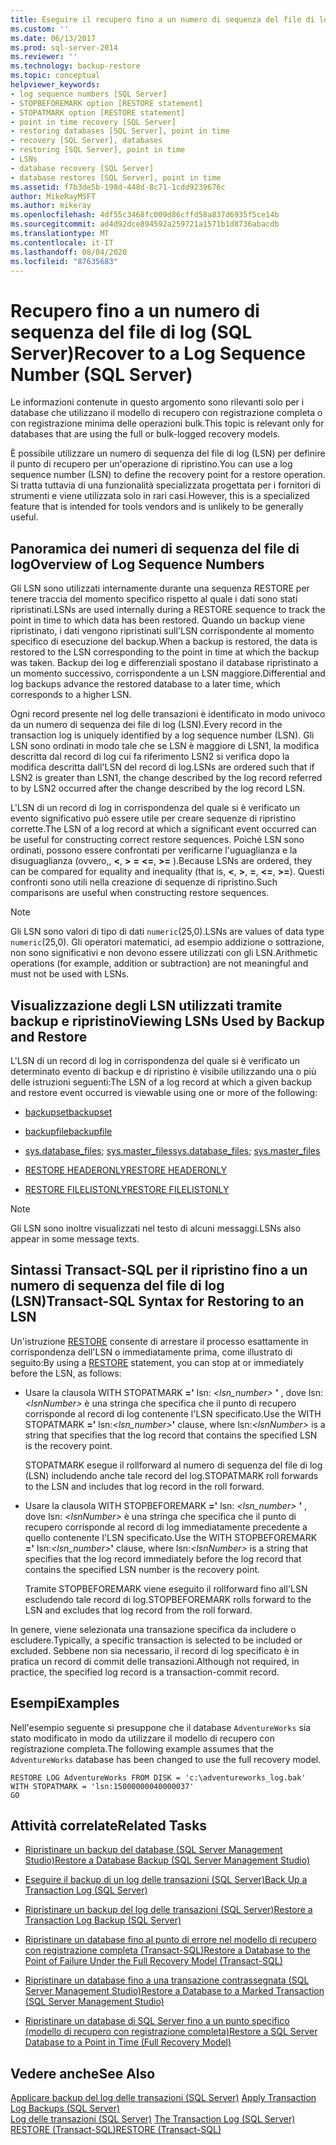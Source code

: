 ```yaml
---
title: Eseguire il recupero fino a un numero di sequenza del file di log (SQL Server) | Microsoft Docs
ms.custom: ''
ms.date: 06/13/2017
ms.prod: sql-server-2014
ms.reviewer: ''
ms.technology: backup-restore
ms.topic: conceptual
helpviewer_keywords:
- log sequence numbers [SQL Server]
- STOPBEFOREMARK option [RESTORE statement]
- STOPATMARK option [RESTORE statement]
- point in time recovery [SQL Server]
- restoring databases [SQL Server], point in time
- recovery [SQL Server], databases
- restoring [SQL Server], point in time
- LSNs
- database recovery [SQL Server]
- database restores [SQL Server], point in time
ms.assetid: f7b3de5b-198d-448d-8c71-1cdd9239676c
author: MikeRayMSFT
ms.author: mikeray
ms.openlocfilehash: 4df55c3468fc009d86cffd58a837d6935f5ce14b
ms.sourcegitcommit: ad4d92dce894592a259721a1571b1d8736abacdb
ms.translationtype: MT
ms.contentlocale: it-IT
ms.lasthandoff: 08/04/2020
ms.locfileid: "87635683"
---
```

# <a name="recover-to-a-log-sequence-number-sql-server"></a><span data-ttu-id="eb576-102">Recupero fino a un numero di sequenza del file di log (SQL Server)</span><span class="sxs-lookup"><span data-stu-id="eb576-102">Recover to a Log Sequence Number (SQL Server)</span></span>
  <span data-ttu-id="eb576-103">Le informazioni contenute in questo argomento sono rilevanti solo per i database che utilizzano il modello di recupero con registrazione completa o con registrazione minima delle operazioni bulk.</span><span class="sxs-lookup"><span data-stu-id="eb576-103">This topic is relevant only for databases that are using the full or bulk-logged recovery models.</span></span>  
  
 <span data-ttu-id="eb576-104">È possibile utilizzare un numero di sequenza del file di log (LSN) per definire il punto di recupero per un'operazione di ripristino.</span><span class="sxs-lookup"><span data-stu-id="eb576-104">You can use a log sequence number (LSN) to define the recovery point for a restore operation.</span></span> <span data-ttu-id="eb576-105">Si tratta tuttavia di una funzionalità specializzata progettata per i fornitori di strumenti e viene utilizzata solo in rari casi.</span><span class="sxs-lookup"><span data-stu-id="eb576-105">However, this is a specialized feature that is intended for tools vendors and is unlikely to be generally useful.</span></span>  
  
##  <a name="overview-of-log-sequence-numbers"></a><a name="LSNs"></a> <span data-ttu-id="eb576-106">Panoramica dei numeri di sequenza del file di log</span><span class="sxs-lookup"><span data-stu-id="eb576-106">Overview of Log Sequence Numbers</span></span>  
 <span data-ttu-id="eb576-107">Gli LSN sono utilizzati internamente durante una sequenza RESTORE per tenere traccia del momento specifico rispetto al quale i dati sono stati ripristinati.</span><span class="sxs-lookup"><span data-stu-id="eb576-107">LSNs are used internally during a RESTORE sequence to track the point in time to which data has been restored.</span></span> <span data-ttu-id="eb576-108">Quando un backup viene ripristinato, i dati vengono ripristinati sull'LSN corrispondente al momento specifico di esecuzione del backup.</span><span class="sxs-lookup"><span data-stu-id="eb576-108">When a backup is restored, the data is restored to the LSN corresponding to the point in time at which the backup was taken.</span></span> <span data-ttu-id="eb576-109">Backup dei log e differenziali spostano il database ripristinato a un momento successivo, corrispondente a un LSN maggiore.</span><span class="sxs-lookup"><span data-stu-id="eb576-109">Differential and log backups advance the restored database to a later time, which corresponds to a higher LSN.</span></span>  
  
 <span data-ttu-id="eb576-110">Ogni record presente nel log delle transazioni è identificato in modo univoco da un numero di sequenza dei file di log (LSN).</span><span class="sxs-lookup"><span data-stu-id="eb576-110">Every record in the transaction log is uniquely identified by a log sequence number (LSN).</span></span> <span data-ttu-id="eb576-111">Gli LSN sono ordinati in modo tale che se LSN è maggiore di LSN1, la modifica descritta dal record di log cui fa riferimento LSN2 si verifica dopo la modifica descritta dall'LSN del record di log.</span><span class="sxs-lookup"><span data-stu-id="eb576-111">LSNs are ordered such that if LSN2 is greater than LSN1, the change described by the log record referred to by LSN2 occurred after the change described by the log record LSN.</span></span>  
  
 <span data-ttu-id="eb576-112">L'LSN di un record di log in corrispondenza del quale si è verificato un evento significativo può essere utile per creare sequenze di ripristino corrette.</span><span class="sxs-lookup"><span data-stu-id="eb576-112">The LSN of a log record at which a significant event occurred can be useful for constructing correct restore sequences.</span></span> <span data-ttu-id="eb576-113">Poiché LSN sono ordinati, possono essere confrontati per verificarne l'uguaglianza e la disuguaglianza (ovvero,, **\<**, **>** **=** **\<=**, **>=** ).</span><span class="sxs-lookup"><span data-stu-id="eb576-113">Because LSNs are ordered, they can be compared for equality and inequality (that is, **\<**, **>**, **=**, **\<=**, **>=**).</span></span> <span data-ttu-id="eb576-114">Questi confronti sono utili nella creazione di sequenze di ripristino.</span><span class="sxs-lookup"><span data-stu-id="eb576-114">Such comparisons are useful when constructing restore sequences.</span></span>  
  
> [!NOTE]  
>  <span data-ttu-id="eb576-115">Gli LSN sono valori di tipo di dati `numeric`(25,0).</span><span class="sxs-lookup"><span data-stu-id="eb576-115">LSNs are values of data type `numeric`(25,0).</span></span> <span data-ttu-id="eb576-116">Gli operatori matematici, ad esempio addizione o sottrazione, non sono significativi e non devono essere utilizzati con gli LSN.</span><span class="sxs-lookup"><span data-stu-id="eb576-116">Arithmetic operations (for example, addition or subtraction) are not meaningful and must not be used with LSNs.</span></span>  
  

  
## <a name="viewing-lsns-used-by-backup-and-restore"></a><span data-ttu-id="eb576-117">Visualizzazione degli LSN utilizzati tramite backup e ripristino</span><span class="sxs-lookup"><span data-stu-id="eb576-117">Viewing LSNs Used by Backup and Restore</span></span>  
 <span data-ttu-id="eb576-118">L'LSN di un record di log in corrispondenza del quale si è verificato un determinato evento di backup e di ripristino è visibile utilizzando una o più delle istruzioni seguenti:</span><span class="sxs-lookup"><span data-stu-id="eb576-118">The LSN of a log record at which a given backup and restore event occurred is viewable using one or more of the following:</span></span>  
  
-   [<span data-ttu-id="eb576-119">backupset</span><span class="sxs-lookup"><span data-stu-id="eb576-119">backupset</span></span>](/sql/relational-databases/system-tables/backupset-transact-sql)  
  
-   [<span data-ttu-id="eb576-120">backupfile</span><span class="sxs-lookup"><span data-stu-id="eb576-120">backupfile</span></span>](/sql/relational-databases/system-tables/backupfile-transact-sql)  
  
-   <span data-ttu-id="eb576-121">[sys.database_files](/sql/relational-databases/system-catalog-views/sys-database-files-transact-sql); [sys.master_files](/sql/relational-databases/system-catalog-views/sys-master-files-transact-sql)</span><span class="sxs-lookup"><span data-stu-id="eb576-121">[sys.database_files](/sql/relational-databases/system-catalog-views/sys-database-files-transact-sql); [sys.master_files](/sql/relational-databases/system-catalog-views/sys-master-files-transact-sql)</span></span>  
  
-   [<span data-ttu-id="eb576-122">RESTORE HEADERONLY</span><span class="sxs-lookup"><span data-stu-id="eb576-122">RESTORE HEADERONLY</span></span>](/sql/t-sql/statements/restore-statements-headeronly-transact-sql)  
  
-   [<span data-ttu-id="eb576-123">RESTORE FILELISTONLY</span><span class="sxs-lookup"><span data-stu-id="eb576-123">RESTORE FILELISTONLY</span></span>](/sql/t-sql/statements/restore-statements-filelistonly-transact-sql)  
  
> [!NOTE]  
>  <span data-ttu-id="eb576-124">Gli LSN sono inoltre visualizzati nel testo di alcuni messaggi.</span><span class="sxs-lookup"><span data-stu-id="eb576-124">LSNs also appear in some message texts.</span></span>  
  
## <a name="transact-sql-syntax-for-restoring-to-an-lsn"></a><span data-ttu-id="eb576-125">Sintassi Transact-SQL per il ripristino fino a un numero di sequenza del file di log (LSN)</span><span class="sxs-lookup"><span data-stu-id="eb576-125">Transact-SQL Syntax for Restoring to an LSN</span></span>  
 <span data-ttu-id="eb576-126">Un'istruzione [RESTORE](/sql/t-sql/statements/restore-statements-transact-sql) consente di arrestare il processo esattamente in corrispondenza dell'LSN o immediatamente prima, come illustrato di seguito:</span><span class="sxs-lookup"><span data-stu-id="eb576-126">By using a [RESTORE](/sql/t-sql/statements/restore-statements-transact-sql) statement, you can stop at or immediately before the LSN, as follows:</span></span>  
  
-   <span data-ttu-id="eb576-127">Usare la clausola WITH STOPATMARK **='** lsn: _<lsn_number>_ **'** , dove lsn: *\<lsnNumber>* è una stringa che specifica che il punto di recupero corrisponde al record di log contenente l'LSN specificato.</span><span class="sxs-lookup"><span data-stu-id="eb576-127">Use the WITH STOPATMARK **='** lsn:_<lsn_number>_**'** clause, where lsn:*\<lsnNumber>* is a string that specifies that the log record that contains the specified LSN is the recovery point.</span></span>  
  
     <span data-ttu-id="eb576-128">STOPATMARK esegue il rollforward al numero di sequenza del file di log (LSN) includendo anche tale record del log.</span><span class="sxs-lookup"><span data-stu-id="eb576-128">STOPATMARK roll forwards to the LSN and includes that log record in the roll forward.</span></span>  
  
-   <span data-ttu-id="eb576-129">Usare la clausola WITH STOPBEFOREMARK **='** lsn: _<lsn_number>_ **'** , dove lsn: *\<lsnNumber>* è una stringa che specifica che il punto di recupero corrisponde al record di log immediatamente precedente a quello contenente l'LSN specificato.</span><span class="sxs-lookup"><span data-stu-id="eb576-129">Use the WITH STOPBEFOREMARK **='** lsn:_<lsn_number>_**'** clause, where lsn:*\<lsnNumber>* is a string that specifies that the log record immediately before the log record that contains the specified LSN number is the recovery point.</span></span>  
  
     <span data-ttu-id="eb576-130">Tramite STOPBEFOREMARK viene eseguito il rollforward fino all'LSN escludendo tale record di log.</span><span class="sxs-lookup"><span data-stu-id="eb576-130">STOPBEFOREMARK rolls forward to the LSN and excludes that log record from the roll forward.</span></span>  
  
 <span data-ttu-id="eb576-131">In genere, viene selezionata una transazione specifica da includere o escludere.</span><span class="sxs-lookup"><span data-stu-id="eb576-131">Typically, a specific transaction is selected to be included or excluded.</span></span> <span data-ttu-id="eb576-132">Sebbene non sia necessario, il record di log specificato è in pratica un record di commit delle transazioni.</span><span class="sxs-lookup"><span data-stu-id="eb576-132">Although not required, in practice, the specified log record is a transaction-commit record.</span></span>  
  
## <a name="examples"></a><span data-ttu-id="eb576-133">Esempi</span><span class="sxs-lookup"><span data-stu-id="eb576-133">Examples</span></span>  
 <span data-ttu-id="eb576-134">Nell'esempio seguente si presuppone che il database `AdventureWorks` sia stato modificato in modo da utilizzare il modello di recupero con registrazione completa.</span><span class="sxs-lookup"><span data-stu-id="eb576-134">The following example assumes that the `AdventureWorks` database has been changed to use the full recovery model.</span></span>  
  
```  
RESTORE LOG AdventureWorks FROM DISK = 'c:\adventureworks_log.bak'   
WITH STOPATMARK = 'lsn:15000000040000037'  
GO  
```  
  
##  <a name="related-tasks"></a><a name="RelatedTasks"></a> <span data-ttu-id="eb576-135">Attività correlate</span><span class="sxs-lookup"><span data-stu-id="eb576-135">Related Tasks</span></span>  
  
-   [<span data-ttu-id="eb576-136">Ripristinare un backup del database &#40;SQL Server Management Studio&#41;</span><span class="sxs-lookup"><span data-stu-id="eb576-136">Restore a Database Backup &#40;SQL Server Management Studio&#41;</span></span>](restore-a-database-backup-using-ssms.md)  
  
-   [<span data-ttu-id="eb576-137">Eseguire il backup di un log delle transazioni &#40;SQL Server&#41;</span><span class="sxs-lookup"><span data-stu-id="eb576-137">Back Up a Transaction Log &#40;SQL Server&#41;</span></span>](back-up-a-transaction-log-sql-server.md)  
  
-   [<span data-ttu-id="eb576-138">Ripristinare un backup del log delle transazioni &#40;SQL Server&#41;</span><span class="sxs-lookup"><span data-stu-id="eb576-138">Restore a Transaction Log Backup &#40;SQL Server&#41;</span></span>](restore-a-transaction-log-backup-sql-server.md)  
  
-   [<span data-ttu-id="eb576-139">Ripristinare un database fino al punto di errore nel modello di recupero con registrazione completa &#40;Transact-SQL&#41;</span><span class="sxs-lookup"><span data-stu-id="eb576-139">Restore a Database to the Point of Failure Under the Full Recovery Model &#40;Transact-SQL&#41;</span></span>](restore-database-to-point-of-failure-full-recovery.md)  
  
-   [<span data-ttu-id="eb576-140">Ripristinare un database fino a una transazione contrassegnata &#40;SQL Server Management Studio&#41;</span><span class="sxs-lookup"><span data-stu-id="eb576-140">Restore a Database to a Marked Transaction &#40;SQL Server Management Studio&#41;</span></span>](restore-a-database-to-a-marked-transaction-sql-server-management-studio.md)  
  
-   [<span data-ttu-id="eb576-141">Ripristinare un database di SQL Server fino a un punto specifico &#40;modello di recupero con registrazione completa&#41;</span><span class="sxs-lookup"><span data-stu-id="eb576-141">Restore a SQL Server Database to a Point in Time &#40;Full Recovery Model&#41;</span></span>](restore-a-sql-server-database-to-a-point-in-time-full-recovery-model.md)  
  
## <a name="see-also"></a><span data-ttu-id="eb576-142">Vedere anche</span><span class="sxs-lookup"><span data-stu-id="eb576-142">See Also</span></span>  
 <span data-ttu-id="eb576-143">[Applicare backup del log delle transazioni &#40;SQL Server&#41;](transaction-log-backups-sql-server.md) </span><span class="sxs-lookup"><span data-stu-id="eb576-143">[Apply Transaction Log Backups &#40;SQL Server&#41;](transaction-log-backups-sql-server.md) </span></span>  
 <span data-ttu-id="eb576-144">[Log delle transazioni &#40;SQL Server&#41;](../logs/the-transaction-log-sql-server.md) </span><span class="sxs-lookup"><span data-stu-id="eb576-144">[The Transaction Log &#40;SQL Server&#41;](../logs/the-transaction-log-sql-server.md) </span></span>  
 [<span data-ttu-id="eb576-145">RESTORE &#40;Transact-SQL&#41;</span><span class="sxs-lookup"><span data-stu-id="eb576-145">RESTORE &#40;Transact-SQL&#41;</span></span>](/sql/t-sql/statements/restore-statements-transact-sql)  
  
  
